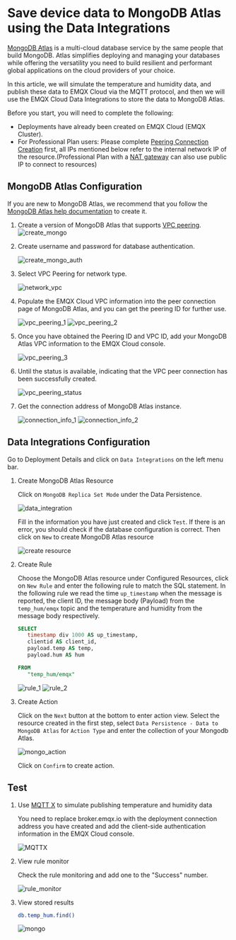 # Save device data to MongoDB Atlas using the Data Integrations

[MongoDB Atlas](https://www.mongodb.com/docs/atlas/) is a multi-cloud database service by the same people that build MongoDB. Atlas simplifies deploying and managing your databases while offering the versatility you need to build resilient and performant global applications on the cloud providers of your choice.

In this article, we will simulate the temperature and humidity data, and publish these data to EMQX Cloud via the MQTT protocol, and then we will use the EMQX Cloud Data Integrations to store the data to MongoDB Atlas.

Before you start, you will need to complete the following:

- Deployments have already been created on EMQX Cloud (EMQX Cluster).
- For Professional Plan users: Please complete [Peering Connection Creation](../deployments/vpc_peering.md) first, all IPs mentioned below refer to the internal network IP of the resource.(Professional Plan with a [NAT gateway](../vas/nat-gateway.md) can also use public IP to connect to resources)

## MongoDB Atlas Configuration

If you are new to MongoDB Atlas, we recommend that you follow the [MongoDB Atlas help documentation](https://www.mongodb.com/docs/atlas/getting-started/) to create it.

1. Create a version of MongoDB Atlas that supports [VPC peering](https://www.mongodb.com/docs/atlas/security-vpc-peering/).
   ![create_mongo](./_assets/create_mongo.png)

2. Create username and password for database authentication.

   ![create_mongo_auth](./_assets/create_mongo_auth.png)

3. Select VPC Peering for network type.

   ![network_vpc](./_assets/network_vpc.png)

4. Populate the EMQX Cloud VPC information into the peer connection page of MongoDB Atlas, and you can get the peering ID for further use.

   ![vpc_peering_1](./_assets/vpc_peering_1.png)
   ![vpc_peering_2](./_assets/vpc_peering_2.png)

5. Once you have obtained the Peering ID and VPC ID, add your MongoDB Atlas VPC information to the EMQX Cloud console.

   ![vpc_peering_3](./_assets/vpc_peering_3.png)

6. Until the status is available, indicating that the VPC peer connection has been successfully created.

   ![vpc_peering_status](./_assets/vpc_peering_status.png)

7. Get the connection address of MongoDB Atlas instance.

   ![connection_info_1](./_assets/connection_info_1.png)
   ![connection_info_2](./_assets/connection_info_2.png)

## Data Integrations Configuration

Go to Deployment Details and click on `Data Integrations` on the left menu bar.

1. Create MongoDB Atlas Resource

   Click on `MongoDB Replica Set Mode` under the Data Persistence.

   ![data_integration](./_assets/data_integration_mongo.png)

   Fill in the information you have just created and click `Test`. If there is an error, you should check if the database configuration is correct. Then click on `New` to create MongoDB Atlas resource

   ![create resource](./_assets/mongo_create_resource.png)

2. Create Rule

   Choose the MongoDB Atlas resource under Configured Resources, click on `New Rule` and enter the following rule to match the SQL statement. In the following rule we read the time `up_timestamp` when the message is reported, the client ID, the message body (Payload) from the `temp_hum/emqx` topic and the temperature and humidity from the message body respectively.

   ```sql
   SELECT 
      timestamp div 1000 AS up_timestamp, 
      clientid AS client_id, 
      payload.temp AS temp, 
      payload.hum AS hum

   FROM
      "temp_hum/emqx"
   ```

   ![rule_1](./_assets/mongo_rule_1.png)
   ![rule_2](./_assets/mongo_rule_2.png)

3. Create Action

   Click on the `Next` button at the bottom to enter action view. Select the resource created in the first step, select `Data Persistence - Data to MongoDB Atlas` for `Action Type` and enter the collection of your Mongodb Atlas.

   ![mongo_action](./_assets/mongo_action.png)

   Click on `Confirm` to create action.

## Test

1. Use [MQTT X](https://mqttx.app/) to simulate publishing temperature and humidity data

   You need to replace broker.emqx.io with the deployment connection address you have created and add the client-side authentication information in the EMQX Cloud console.

   ![MQTTX](./_assets/mongo_mqttx.png)

2. View rule monitor

   Check the rule monitoring and add one to the "Success" number.

   ![rule_monitor](./_assets/mongo_rule_monitor.png)

3. View stored results

   ```bash
   db.temp_hum.find()
   ```

   ![mongo](./_assets/mongo_result.png)
